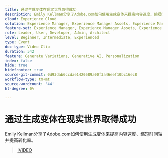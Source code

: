 ```yaml
---
title: 通过生成变体在现实世界取得成功
description: Emily Kellman分享了Adobe.com如何使用生成变体来提高内容速度、缩短时间轴并提高转化率。
cloud: Experience Cloud
solution: Experience Manager, Experience Manager Assets, Experience Manager Forms, Experience Manager Sites, Sensei
feature-set: Experience Manager, Experience Manager Assets, Experience Manager Forms, Experience Manager Sites
role: Leader, User, Developer, Admin, Architect
level: Beginner, Intermediate, Experienced
type: Event
doc-type: Video Clip
duration: 542
feature: Generate Variations, Generative AI, Personalization
index: false
hide: true
hidefromtoc: true
source-git-commit: 0d93dab6ccdae1420589a00f3a46eef10bc16ec8
workflow-type: tm+mt
source-wordcount: '44'
ht-degree: 0%

---
```



# 通过生成变体在现实世界取得成功

Emily Kellman分享了Adobe.com如何使用生成变体来提高内容速度、缩短时间轴并提高转化率。

>[!VIDEO](https://video.tv.adobe.com/v/3462738/?learn=on&enablevpops&captions=chi_hans)
